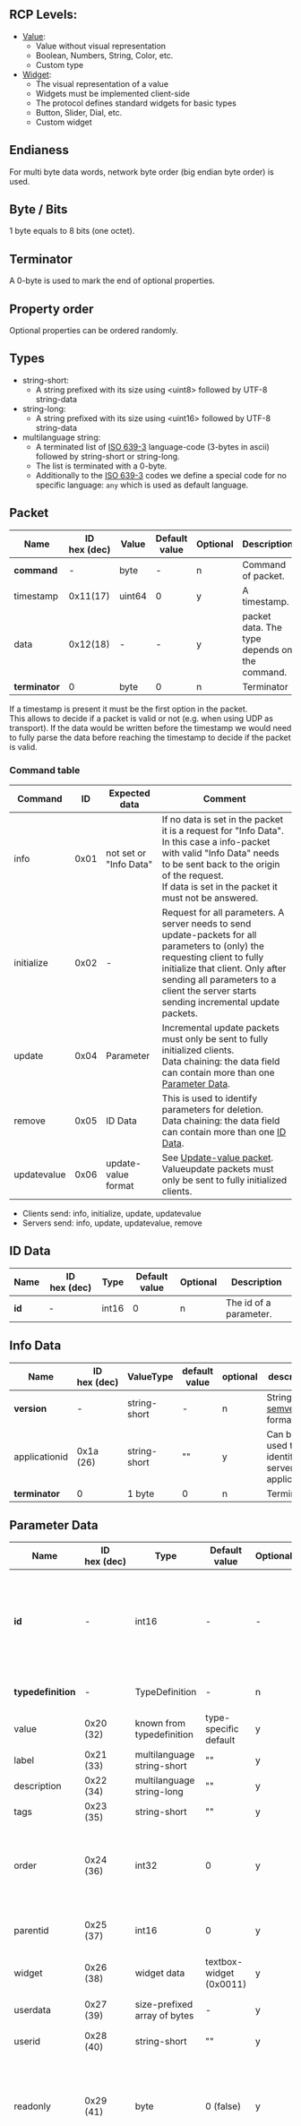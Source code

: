 ## RCP Levels:
- [Value](RCPValue.md):
  - Value without visual representation
  - Boolean, Numbers, String, Color, etc.
  - Custom type
- [Widget](RCPWidget.md):
  - The visual representation of a value
  - Widgets must be implemented client-side
  - The protocol defines standard widgets for basic types
  - Button, Slider, Dial, etc.
  - Custom widget


## Endianess

For multi byte data words, network byte order (big endian byte order) is used.

## Byte / Bits

1 byte equals to 8 bits (one octet).

## Terminator

A 0-byte is used to mark the end of optional properties.

## Property order

Optional properties can be ordered randomly.

## Types

- string-short:
  - A string prefixed with its size using \<uint8> followed by UTF-8 string-data
- string-long:
  - A string prefixed with its size using \<uint16> followed by UTF-8 string-data
- multilanguage string:
  - A terminated list of [ISO 639-3](https://en.wikipedia.org/wiki/List_of_ISO_639-2_codes) language-code (3-bytes in ascii) followed by string-short or string-long.
  - The list is terminated with a 0-byte.
  - Additionally to the [ISO 639-3](https://en.wikipedia.org/wiki/List_of_ISO_639-2_codes) codes we define a special code for no specific language: `any` which is used as default language.

## Packet

| Name          | ID hex&nbsp;(dec)   | Value   | Default value   | Optional   | Description   |
| --------------|---------------------|---------|-----------------|------------|---------------|
| **command** | - | byte | - | n | Command of packet. |
| timestamp | 0x11(17) | uint64 | 0 | y | A timestamp. |
| data | 0x12(18) | - | - | y | packet data. The type depends on the command. |
| **terminator** | 0 | byte | 0 | n | Terminator |

If a timestamp is present it must be the first option in the packet.  
This allows to decide if a packet is valid or not (e.g. when using UDP as transport). If the data would be written before the timestamp we would need to fully parse the data before reaching the timestamp to decide if the packet is valid.


### Command table

| Command   | ID   | Expected data | Comment   |
|-----------|------|---------------|-----------|
| info | 0x01 | not set or "Info Data" | If no data is set in the packet it is a request for "Info Data". In this case a info-packet with valid "Info Data" needs to be sent back to the origin of the request.<br>If data is set in the packet it must not be answered.
| initialize | 0x02 | - | Request for all parameters. A server needs to send update-packets for all parameters to (only) the requesting client to fully initialize that client. Only after sending all parameters to a client the server starts sending incremental update packets.
| update | 0x04 | Parameter | Incremental update packets must only be sent to fully initialized clients.<br>Data chaining: the data field can contain more than one [Parameter Data](#parameter-data).
| remove | 0x05 | ID Data | This is used to identify parameters for deletion.<br>Data chaining: the data field can contain more than one [ID Data](#ID-data).
| updatevalue | 0x06 | update-value format | See [Update-value packet](#Update-value-packet). Valueupdate packets must only be sent to fully initialized clients. 

- Clients send: info, initialize, update, updatevalue
- Servers send: info, update, updatevalue, remove


## ID Data

| Name          | ID hex&nbsp;(dec)   | Type      | Default value   | Optional   | Description   |
| --------------|---------------------|-----------|-----------------|------------|---------------|
| **id**         | - | int16  | 0 | n | The id of a parameter.


## Info Data

| Name          | ID hex&nbsp;(dec)   | ValueType      | default value   | optional   | description   |
| --------------|--------------|----------------|-----------------|------------|---------------|
| **version**   | - | string-short    | - | n | String in [semver](https://semver.org/) format.
| applicationid       | 0x1a	(26)   | string-short    | "" |y| Can be used to identify the server/client application
| **terminator**    | 0 | 1 byte | 0 | n | Terminator


## Parameter Data

| Name          | ID hex&nbsp;(dec)   | Type      | Default value   | Optional   | Description   |
| --------------|---------------------|-----------|-----------------|------------|---------------|
| **id** | - | int16 | - | - | Unique parameter identifier. Needs to be != 0.<br>A parameter-id of 0 identifies the virtual root group. Also see "parent".
| **typedefinition** |	- | TypeDefinition | - | n | Typedefinition of value. see: [Value Specification](RCPValue.md)
| value | 0x20 (32) | known from typedefinition | type-specific default | y |	The value. Byte-length is known from type.
| label | 0x21 (33)	| multilanguage string-short | "" | y | Human readable identifier.
| description | 0x22 (34) | multilanguage string-long | "" | y | The description.
| tags | 0x23 (35)	|	string-short | "" | y | Space separated list of tags
| order | 0x24 (36)	|	int32 | 0 | y | Allows to sort the paramters. This is useful when using auto-layouts like a list of parameters.
| parentid | 0x25 (37)	|	int16 | 0 | y | Specifies a ParameterGroup as parent. See [ParameterGroup](#ParameterGroup).
| widget | 0x26 (38) | widget data | textbox-widget (0x0011) | y | See: [Widget Specification](RCPWidget.md)
| userdata | 0x27 (39) | size-prefixed array of bytes | - | y | A place for various user-data.
| userid | 0x28 (40) | string-short | "" | y | A custom user-id
| readonly | 0x29 (41) | byte | 0 (false) | y | If the parameter is read only a server does not accept remote updates. On a client the widget is disabled showing the current value.
| enabled | 0x30 (42) | byte | 1 (true) | y | If not enabled the (client) widget does not show a value and disables the visual representation of the parameter (grayed out). This indicates a parameter currently not in use.
| **terminator** | - | byte | 0 | n | Terminator


## ParameterGroup:

A parameter-group is a parameter without value and a group-typedefintion without a default-value to organize parameters in a tree structure.

A parameter can only be child of excactly one group (see parent-property of parameter).

Default-override:

| Name          | ID hex&nbsp;(dec)   | Type      | Default value   | Optional   | Description   |
| --------------|---------------------|-----------|-----------------|------------|---------------|
| widget | 0x26 (38) | widget data | List-widget (0x8000) | y | See: [Widget Specification](RCPWidget.md)


### Root ParameterGroup

The root ParameterGroup is a virtual parameter-group which does always exist. It defines the highest level in the hirarchy tree.

The parameter-id of the root group is 0.

No other Parameter is allowed to use this id.


## Update-value packet

To optimize the update of a parameter-value, the update-value packet exists in the form of:

| Name          | Type      | Value   | Optional   | Description   |
| --------------|-----------|---------|------------|---------------|
| **command**       | byte           | 0x06     | n | Update-value command.
| **parameter id**  | int16          | 0        | n | Parameter id.<br>A value of 0 is invalid, the packet shall be discarded in this case.
| **mandatory part of datatype**   | bytes | datatype-data | n | Mandatory part of the datatype.<br>Needed to be able to resolve this packet.
| **value**         | type of datatype  | value-data | n | the value of type as defined in Datatype.

This packet reduces the amount of data to be sent for a simple value udpate.

e.g.:

Updating a parameter of \<int32> with id 1 to value 255 only needs 8 bytes:

`0x06 0x00 0x01 0x15 0x00 0x00 0x00 0xFF`

